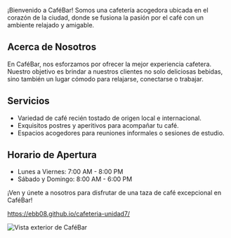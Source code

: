 ¡Bienvenido a CaféBar! Somos una cafetería acogedora ubicada en el corazón de la ciudad, donde se fusiona la pasión por el café con un ambiente relajado y amigable.

## Acerca de Nosotros
En CaféBar, nos esforzamos por ofrecer la mejor experiencia cafetera. Nuestro objetivo es brindar a nuestros clientes no solo deliciosas bebidas, sino también un lugar cómodo para relajarse, conectarse o trabajar.

## Servicios
- Variedad de café recién tostado de origen local e internacional.
- Exquisitos postres y aperitivos para acompañar tu café.
- Espacios acogedores para reuniones informales o sesiones de estudio.

## Horario de Apertura
- Lunes a Viernes: 7:00 AM - 8:00 PM
- Sábado y Domingo: 8:00 AM - 6:00 PM

¡Ven y únete a nosotros para disfrutar de una taza de café excepcional en CaféBar!

https://ebb08.github.io/cafeteria-unidad7/

![Vista exterior de CaféBar](./src/assets/readme.png)
